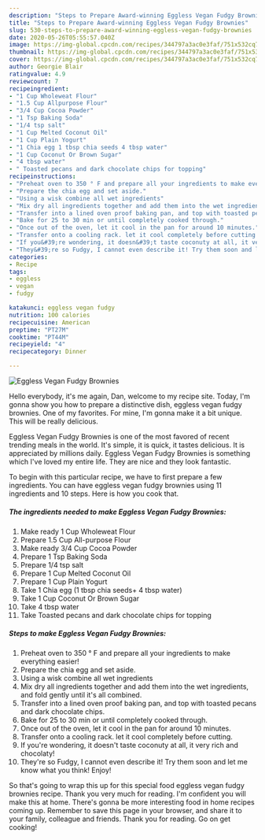 ```yaml
---
description: "Steps to Prepare Award-winning Eggless Vegan Fudgy Brownies"
title: "Steps to Prepare Award-winning Eggless Vegan Fudgy Brownies"
slug: 530-steps-to-prepare-award-winning-eggless-vegan-fudgy-brownies
date: 2020-05-26T05:55:57.040Z
image: https://img-global.cpcdn.com/recipes/344797a3ac0e3faf/751x532cq70/eggless-vegan-fudgy-brownies-recipe-main-photo.jpg
thumbnail: https://img-global.cpcdn.com/recipes/344797a3ac0e3faf/751x532cq70/eggless-vegan-fudgy-brownies-recipe-main-photo.jpg
cover: https://img-global.cpcdn.com/recipes/344797a3ac0e3faf/751x532cq70/eggless-vegan-fudgy-brownies-recipe-main-photo.jpg
author: Georgie Blair
ratingvalue: 4.9
reviewcount: 7
recipeingredient:
- "1 Cup Wholeweat Flour"
- "1.5 Cup Allpurpose Flour"
- "3/4 Cup Cocoa Powder"
- "1 Tsp Baking Soda"
- "1/4 tsp salt"
- "1 Cup Melted Coconut Oil"
- "1 Cup Plain Yogurt"
- "1 Chia egg 1 tbsp chia seeds 4 tbsp water"
- "1 Cup Coconut Or Brown Sugar"
- "4 tbsp water"
- " Toasted pecans and dark chocolate chips for topping"
recipeinstructions:
- "Preheat oven to 350 ° F and prepare all your ingredients to make everything easier!"
- "Prepare the chia egg and set aside."
- "Using a wisk combine all wet ingredients"
- "Mix dry all ingredients together and add them into the wet ingredients, and fold gently until it&#39;s all combined."
- "Transfer into a lined oven proof baking pan, and top with toasted pecans and dark chocolate chips."
- "Bake for 25 to 30 min or until completely cooked through."
- "Once out of the oven, let it cool in the pan for around 10 minutes."
- "Transfer onto a cooling rack. let it cool completely before cutting."
- "If you&#39;re wondering, it doesn&#39;t taste coconuty at all, it very rich and chocolaty!"
- "They&#39;re so Fudgy, I cannot even describe it! Try them soon and let me know what you think! Enjoy!"
categories:
- Recipe
tags:
- eggless
- vegan
- fudgy

katakunci: eggless vegan fudgy 
nutrition: 100 calories
recipecuisine: American
preptime: "PT27M"
cooktime: "PT44M"
recipeyield: "4"
recipecategory: Dinner

---
```



![Eggless Vegan Fudgy Brownies](https://img-global.cpcdn.com/recipes/344797a3ac0e3faf/751x532cq70/eggless-vegan-fudgy-brownies-recipe-main-photo.jpg)

Hello everybody, it's me again, Dan, welcome to my recipe site. Today, I'm gonna show you how to prepare a distinctive dish, eggless vegan fudgy brownies. One of my favorites. For mine, I'm gonna make it a bit unique. This will be really delicious.

Eggless Vegan Fudgy Brownies is one of the most favored of recent trending meals in the world. It's simple, it is quick, it tastes delicious. It is appreciated by millions daily. Eggless Vegan Fudgy Brownies is something which I've loved my entire life. They are nice and they look fantastic.




To begin with this particular recipe, we have to first prepare a few ingredients. You can have eggless vegan fudgy brownies using 11 ingredients and 10 steps. Here is how you cook that.

<!--inarticleads1-->

##### The ingredients needed to make Eggless Vegan Fudgy Brownies:

1. Make ready 1 Cup Wholeweat Flour
1. Prepare 1.5 Cup All-purpose Flour
1. Make ready 3/4 Cup Cocoa Powder
1. Prepare 1 Tsp Baking Soda
1. Prepare 1/4 tsp salt
1. Prepare 1 Cup Melted Coconut Oil
1. Prepare 1 Cup Plain Yogurt
1. Take 1 Chia egg (1 tbsp chia seeds+ 4 tbsp water)
1. Take 1 Cup Coconut Or Brown Sugar
1. Take 4 tbsp water
1. Take  Toasted pecans and dark chocolate chips for topping




<!--inarticleads2-->

##### Steps to make Eggless Vegan Fudgy Brownies:

1. Preheat oven to 350 ° F and prepare all your ingredients to make everything easier!
1. Prepare the chia egg and set aside.
1. Using a wisk combine all wet ingredients
1. Mix dry all ingredients together and add them into the wet ingredients, and fold gently until it&#39;s all combined.
1. Transfer into a lined oven proof baking pan, and top with toasted pecans and dark chocolate chips.
1. Bake for 25 to 30 min or until completely cooked through.
1. Once out of the oven, let it cool in the pan for around 10 minutes.
1. Transfer onto a cooling rack. let it cool completely before cutting.
1. If you&#39;re wondering, it doesn&#39;t taste coconuty at all, it very rich and chocolaty!
1. They&#39;re so Fudgy, I cannot even describe it! Try them soon and let me know what you think! Enjoy!




So that's going to wrap this up for this special food eggless vegan fudgy brownies recipe. Thank you very much for reading. I'm confident you will make this at home. There's gonna be more interesting food in home recipes coming up. Remember to save this page in your browser, and share it to your family, colleague and friends. Thank you for reading. Go on get cooking!
